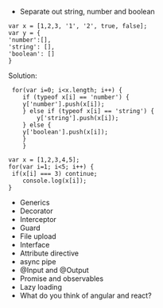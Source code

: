 * Separate out string, number and boolean
```
var x = [1,2,3, '1', '2', true, false];
var y = {
'number':[],
'string': [],
'boolean': [] 
}
```
Solution: 
```
 for(var i=0; i<x.length; i++) {
	if (typeof x[i] == 'number') {
	y['number'].push(x[i]);
	} else if (typeof x[i] == 'string') {
		y['string'].push(x[i]);
	} else {
	y['boolean'].push(x[i]);
	}
	}
```
```
var x = [1,2,3,4,5];
for(var i=1; i<5; i++) {
 if(x[i] === 3) continue;
	console.log(x[i]);
}
```

* Generics
* Decorator
* Interceptor
* Guard
* File upload
* Interface
* Attribute directive
* async pipe
* @Input and @Output
* Promise and observables
* Lazy loading
* What do you think of angular and react?

